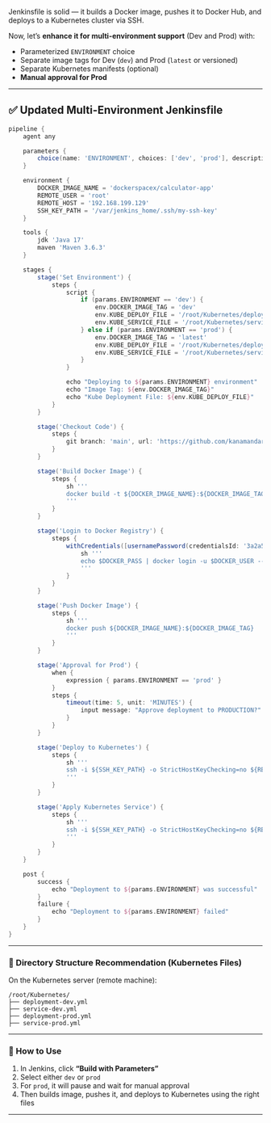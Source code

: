 Jenkinsfile is solid — it builds a Docker image, pushes it to Docker Hub, and deploys to a Kubernetes cluster via SSH.

Now, let’s **enhance it for multi-environment support** (Dev and Prod) with:

* Parameterized `ENVIRONMENT` choice
* Separate image tags for Dev (`dev`) and Prod (`latest` or versioned)
* Separate Kubernetes manifests (optional)
* **Manual approval for Prod**

---

## ✅ Updated Multi-Environment Jenkinsfile

```groovy
pipeline {
    agent any

    parameters {
        choice(name: 'ENVIRONMENT', choices: ['dev', 'prod'], description: 'Select deployment environment')
    }

    environment {
        DOCKER_IMAGE_NAME = 'dockerspacex/calculator-app'
        REMOTE_USER = 'root'
        REMOTE_HOST = '192.168.199.129'
        SSH_KEY_PATH = '/var/jenkins_home/.ssh/my-ssh-key'
    }

    tools {
        jdk 'Java 17'
        maven 'Maven 3.6.3'
    }

    stages {
        stage('Set Environment') {
            steps {
                script {
                    if (params.ENVIRONMENT == 'dev') {
                        env.DOCKER_IMAGE_TAG = 'dev'
                        env.KUBE_DEPLOY_FILE = '/root/Kubernetes/deployment-dev.yml'
                        env.KUBE_SERVICE_FILE = '/root/Kubernetes/service-dev.yml'
                    } else if (params.ENVIRONMENT == 'prod') {
                        env.DOCKER_IMAGE_TAG = 'latest'
                        env.KUBE_DEPLOY_FILE = '/root/Kubernetes/deployment-prod.yml'
                        env.KUBE_SERVICE_FILE = '/root/Kubernetes/service-prod.yml'
                    }
                }

                echo "Deploying to ${params.ENVIRONMENT} environment"
                echo "Image Tag: ${env.DOCKER_IMAGE_TAG}"
                echo "Kube Deployment File: ${env.KUBE_DEPLOY_FILE}"
            }
        }

        stage('Checkout Code') {
            steps {
                git branch: 'main', url: 'https://github.com/kanamandarajesh/jenkins-project.git'
            }
        }

        stage('Build Docker Image') {
            steps {
                sh '''
                docker build -t ${DOCKER_IMAGE_NAME}:${DOCKER_IMAGE_TAG} .
                '''
            }
        }

        stage('Login to Docker Registry') {
            steps {
                withCredentials([usernamePassword(credentialsId: '3a2a5540-c9f8-46cf-af31-b69252f84a65', passwordVariable: 'DOCKER_PASS', usernameVariable: 'DOCKER_USER')]) {
                    sh '''
                    echo $DOCKER_PASS | docker login -u $DOCKER_USER --password-stdin
                    '''
                }
            }
        }

        stage('Push Docker Image') {
            steps {
                sh '''
                docker push ${DOCKER_IMAGE_NAME}:${DOCKER_IMAGE_TAG}
                '''
            }
        }

        stage('Approval for Prod') {
            when {
                expression { params.ENVIRONMENT == 'prod' }
            }
            steps {
                timeout(time: 5, unit: 'MINUTES') {
                    input message: "Approve deployment to PRODUCTION?"
                }
            }
        }

        stage('Deploy to Kubernetes') {
            steps {
                sh '''
                ssh -i ${SSH_KEY_PATH} -o StrictHostKeyChecking=no ${REMOTE_USER}@${REMOTE_HOST} "kubectl apply -f ${KUBE_DEPLOY_FILE}"
                '''
            }
        }

        stage('Apply Kubernetes Service') {
            steps {
                sh '''
                ssh -i ${SSH_KEY_PATH} -o StrictHostKeyChecking=no ${REMOTE_USER}@${REMOTE_HOST} "kubectl apply -f ${KUBE_SERVICE_FILE}"
                '''
            }
        }
    }

    post {
        success {
            echo "Deployment to ${params.ENVIRONMENT} was successful"
        }
        failure {
            echo "Deployment to ${params.ENVIRONMENT} failed"
        }
    }
}
```

---

### 🧱 Directory Structure Recommendation (Kubernetes Files)

On the Kubernetes server (remote machine):

```
/root/Kubernetes/
├── deployment-dev.yml
├── service-dev.yml
├── deployment-prod.yml
├── service-prod.yml
```

---

### 🧪 How to Use

1. In Jenkins, click **“Build with Parameters”**
2. Select either `dev` or `prod`
3. For `prod`, it will pause and wait for manual approval
4. Then builds image, pushes it, and deploys to Kubernetes using the right files

---
